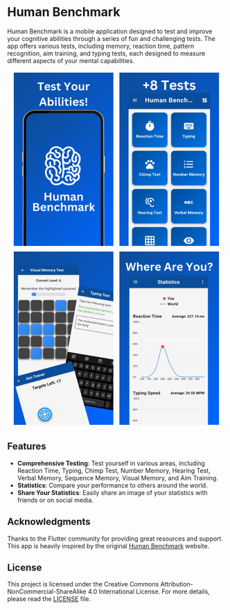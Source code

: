 # Human Benchmark

Human Benchmark is a mobile application designed to test and improve your cognitive abilities through a series of fun and challenging tests. The app offers various tests, including memory, reaction time, pattern recognition, aim training, and typing tests, each designed to measure different aspects of your mental capabilities.

<div align="center">
    <img src="screenshots/1.png" width="230" height="400" style="margin: 5px;">
    <img src="screenshots/2.png" width="230" height="400" style="margin: 5px;">
    <img src="screenshots/3.png" width="230" height="400" style="margin: 5px;">
    <img src="screenshots/4.png" width="230" height="400" style="margin: 5px;">
</div>

## Features

- **Comprehensive Testing**: Test yourself in various areas, including Reaction Time, Typing, Chimp Test, Number Memory, Hearing Test, Verbal Memory, Sequence Memory, Visual Memory, and Aim Training.
- **Statistics**: Compare your performance to others around the world.
- **Share Your Statistics**: Easily share an image of your statistics with friends or on social media.

## Acknowledgments

Thanks to the Flutter community for providing great resources and support. This app is heavily inspired by the original [Human Benchmark](https://humanbenchmark.com) website.

## License

This project is licensed under the Creative Commons Attribution-NonCommercial-ShareAlike 4.0 International License. For more details, please read the [LICENSE](LICENSE) file.